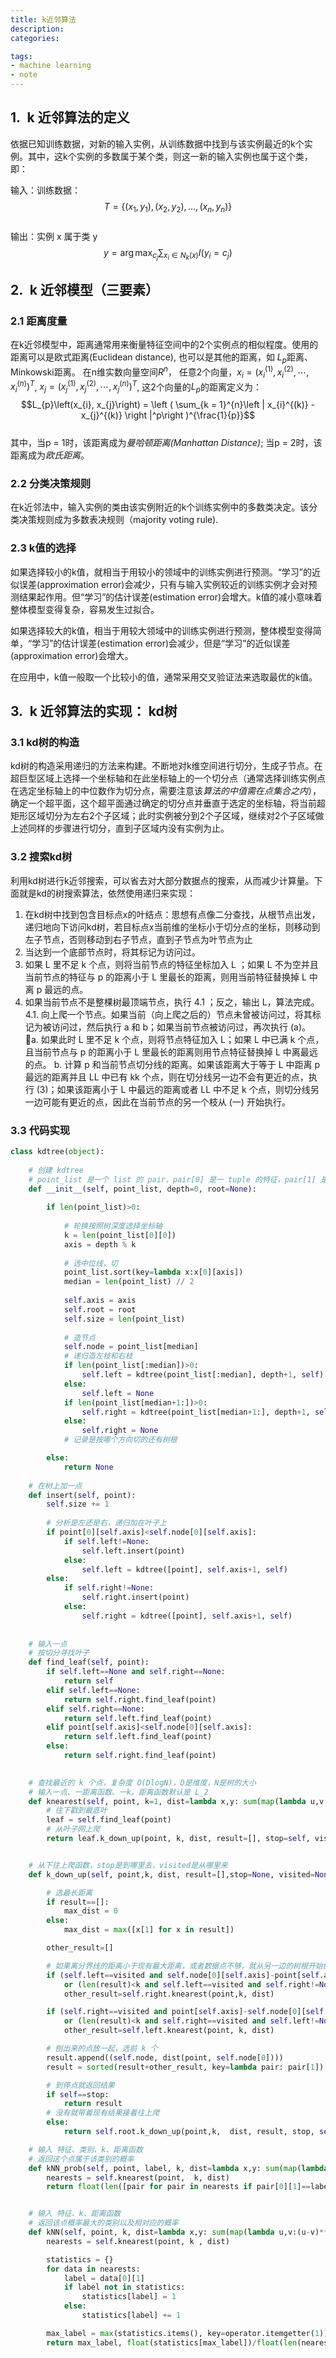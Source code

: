 ```yaml
---
title: k近邻算法
description: 
categories:

tags: 
- machine learning
- note
---
```

## 1.&ensp;k 近邻算法的定义
依据已知训练数据，对新的输入实例，从训练数据中找到与该实例最近的k个实例。其中，这k个实例的多数属于某个类，则这一新的输入实例也属于这个类，即：

输入：训练数据：  
$$T= \left \{ \left ( x_{1}, y_{1} \right ), \left ( x_{2}, y_{2} \right ),...,\left ( x_{n}, y_{n} \right )\right \}$$  
输出：实例 x 属于类 y   
$$y = \arg \max_{c_{j}}\sum_{x_{i}\in N_{k}(x)}I\left(y_{i} = c_ {j}\right)$$  

## 2.&ensp;k 近邻模型（三要素）
### 2.1 距离度量
在k近邻模型中，距离通常用来衡量特征空间中的2个实例点的相似程度。使用的距离可以是欧式距离(Euclidean distance), 也可以是其他的距离，如 $L_{p}$距离、Minkowski距离。 
在n维实数向量空间$R^n$， 任意2个向量，$x_{i} = (x_{i}^{(1)}, x_{i}^{(2)},\cdots,x_{i}^{(n)})^T$, $x_{j} = (x_{j}^{(1)}, x_{j}^{(2)},\cdots,x_{j}^{(n)})^T$, 这2个向量的$L_{p}$的距离定义为：    
$$L_{p}\left(x_{i}, x_{j}\right) = \left ( \sum_{k = 1}^{n}\left | x_{i}^{(k)} - x_{j}^{(k)} \right |^p\right )^{\frac{1}{p}}$$  
其中，当p = 1时，该距离成为*曼哈顿距离(Manhattan Distance)*; 当p = 2时，该距离成为*欧氏距离*。 
### 2.2 分类决策规则  
在k近邻法中，输入实例的类由该实例附近的k个训练实例中的多数类决定。该分类决策规则成为多数表决规则（majority voting rule).

### 2.3 k值的选择
如果选择较小的k值，就相当于用较小的领域中的训练实例进行预测。“学习”的近似误差(approximation error)会减少，只有与输入实例较近的训练实例才会对预测结果起作用。但“学习”的估计误差(estimation error)会增大。k值的减小意味着整体模型变得复杂，容易发生过拟合。

如果选择较大的k值，相当于用较大领域中的训练实例进行预测，整体模型变得简单，“学习”的估计误差(estimation error)会减少，但是“学习”的近似误差(approximation error)会增大。

在应用中，k值一般取一个比较小的值，通常采用交叉验证法来选取最优的k值。

## 3.&ensp;k 近邻算法的实现： kd树
### 3.1 kd树的构造
kd树的构造采用递归的方法来构建。不断地对k维空间进行切分，生成子节点。在超巨型区域上选择一个坐标轴和在此坐标轴上的一个切分点（通常选择训练实例点在选定坐标轴上的中位数作为切分点，需要注意该*算法的中值需在点集合之内*），确定一个超平面，这个超平面通过确定的切分点并垂直于选定的坐标轴，将当前超矩形区域切分为左右2个子区域；此时实例被分到2个子区域，继续对2个子区域做上述同样的步骤进行切分，直到子区域内没有实例为止。

### 3.2 搜索kd树
利用kd树进行k近邻搜索，可以省去对大部分数据点的搜索，从而减少计算量。下面就是kd的树搜索算法，依然使用递归来实现：
1. 在kd树中找到包含目标点x的叶结点：思想有点像二分查找，从根节点出发，递归地向下访问kd树，若目标点x当前维的坐标小于切分点的坐标，则移动到左子节点，否则移动到右子节点，直到子节点为叶节点为止
2. 当达到一个底部节点时，将其标记为访问过。
3. 如果 L 里不足 k 个点，则将当前节点的特征坐标加入 L ；如果 L 不为空并且当前节点的特征与 p 的距离小于 L 里最长的距离，则用当前特征替换掉 L 中离 p 最远的点。
4. 如果当前节点不是整棵树最顶端节点，执行 4.1 ；反之，输出 L，算法完成。
4.1. 向上爬一个节点。如果当前（向上爬之后的）节点未曾被访问过，将其标记为被访问过，然后执行 a 和 b；如果当前节点被访问过，再次执行 (a)。
a. 如果此时 L 里不足 k 个点，则将节点特征加入 L；如果 L 中已满 k 个点，且当前节点与 p 的距离小于 L 里最长的距离则用节点特征替换掉 L 中离最远的点。
b. 计算 p 和当前节点切分线的距离。如果该距离大于等于 L 中距离 p 最远的距离并且 LL 中已有 kk 个点，则在切分线另一边不会有更近的点，执行 (3)；如果该距离小于 L 中最远的距离或者 LL 中不足 k 个点，则切分线另一边可能有更近的点，因此在当前节点的另一个枝从 (一) 开始执行。

### 3.3 代码实现
```python
class kdtree(object):
    
    # 创建 kdtree 
    # point_list 是一个 list 的 pair，pair[0] 是一 tuple 的特征，pair[1] 是类别
    def __init__(self, point_list, depth=0, root=None):
        
        if len(point_list)>0:
            
            # 轮换按照树深度选择坐标轴
            k = len(point_list[0][0])
            axis = depth % k
            
            # 选中位线，切
            point_list.sort(key=lambda x:x[0][axis])
            median = len(point_list) // 2
            
            self.axis = axis
            self.root = root
            self.size = len(point_list)
            
            # 造节点
            self.node = point_list[median]
            # 递归造左枝和右枝
            if len(point_list[:median])>0:
                self.left = kdtree(point_list[:median], depth+1, self)
            else:
                self.left = None
            if len(point_list[median+1:])>0:
                self.right = kdtree(point_list[median+1:], depth+1, self)
            else:
                self.right = None
            # 记录是按哪个方向切的还有树根

        else:
            return None
    
    # 在树上加一点
    def insert(self, point):
        self.size += 1
        
        # 分析是左还是右，递归加在叶子上
        if point[0][self.axis]<self.node[0][self.axis]:
            if self.left!=None:
                self.left.insert(point)
            else:
                self.left = kdtree([point], self.axis+1, self)
        else:
            if self.right!=None:
                self.right.insert(point)
            else:
                self.right = kdtree([point], self.axis+1, self)
            
            
    # 输入一点
    # 按切分寻找叶子
    def find_leaf(self, point):
        if self.left==None and self.right==None:
            return self
        elif self.left==None:
            return self.right.find_leaf(point)
        elif self.right==None:
            return self.left.find_leaf(point)
        elif point[self.axis]<self.node[0][self.axis]:
            return self.left.find_leaf(point)
        else:
            return self.right.find_leaf(point)
        

    # 查找最近的 k 个点，复杂度 O(DlogN)，D是维度，N是树的大小
    # 输入一点、一距离函数、一k。距离函数默认是 L_2
    def knearest(self, point, k=1, dist=lambda x,y: sum(map(lambda u,v:(u-v)**2,x,y))):
        # 往下戳到最底叶
        leaf = self.find_leaf(point)
        # 从叶子网上爬
        return leaf.k_down_up(point, k, dist, result=[], stop=self, visited=None)


    # 从下往上爬函数，stop是到哪里去，visited是从哪里来
    def k_down_up(self, point,k, dist, result=[],stop=None, visited=None):

        # 选最长距离
        if result==[]:
            max_dist = 0
        else:
            max_dist = max([x[1] for x in result])

        other_result=[]

        # 如果离分界线的距离小于现有最大距离，或者数据点不够，就从另一边的树根开始刨
        if (self.left==visited and self.node[0][self.axis]-point[self.axis]<max_dist and self.right!=None)\
            or (len(result)<k and self.left==visited and self.right!=None):
            other_result=self.right.knearest(point,k, dist)

        if (self.right==visited and point[self.axis]-self.node[0][self.axis]<max_dist and self.left!=None)\
            or (len(result)<k and self.right==visited and self.left!=None):
            other_result=self.left.knearest(point, k, dist)

        # 刨出来的点放一起，选前 k 个
        result.append((self.node, dist(point, self.node[0])))
        result = sorted(result+other_result, key=lambda pair: pair[1])[:k]

        # 到停点就返回结果
        if self==stop:
            return result
        # 没有就带着现有结果接着往上爬
        else:
            return self.root.k_down_up(point,k,  dist, result, stop, self)

    # 输入 特征、类别、k、距离函数
    # 返回这个点属于该类别的概率
    def kNN_prob(self, point, label, k, dist=lambda x,y: sum(map(lambda u,v:(u-v)**2,x,y))):
        nearests = self.knearest(point,  k, dist)
        return float(len([pair for pair in nearests if pair[0][1]==label]))/float(len(nearests))


    # 输入 特征、k、距离函数
    # 返回该点概率最大的类别以及相对应的概率
    def kNN(self, point, k, dist=lambda x,y: sum(map(lambda u,v:(u-v)**2,x,y))):
        nearests = self.knearest(point, k , dist)

        statistics = {}
        for data in nearests:
            label = data[0][1]
            if label not in statistics: 
                statistics[label] = 1
            else:
                statistics[label] += 1

        max_label = max(statistics.items(), key=operator.itemgetter(1))[0]
        return max_label, float(statistics[max_label])/float(len(nearests))
```
